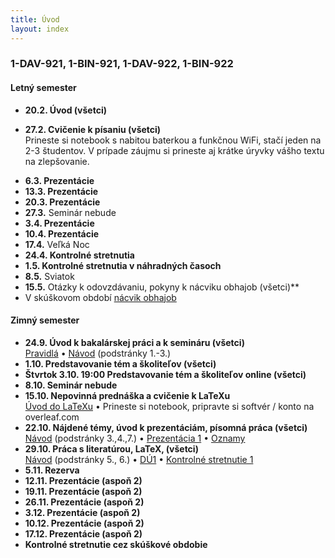 ```yaml
---
title: Úvod
layout: index
---
```


### 1-DAV-921, 1-BIN-921, 1-DAV-922, 1-BIN-922

#### Letný semester

* **20.2. Úvod (všetci)**<br>
<!-- [Oznamy](./Oznamy_február.md) -->
* **27.2. Cvičenie k písaniu (všetci)**<br>
Prineste si notebook s nabitou baterkou a funkčnou WiFi, stačí jeden na 2-3 študentov. V prípade záujmu si prineste aj krátke úryvky vášho textu na zlepšovanie.<br> 
<!-- [Časť 1](https://moodle.uniba.sk/mod/quiz/view.php?id=104541), [časť 2 naše](https://moodle.uniba.sk/mod/quiz/view.php?id=104542), [časť 2 vaše](https://moodle.uniba.sk/mod/quiz/view.php?id=104544) -->
* **6.3. Prezentácie**<br>
* **13.3. Prezentácie**<br>
* **20.3. Prezentácie**<br>
* **27.3.** Seminár nebude
* **3.4. Prezentácie**<br>
* **10.4. Prezentácie**<br>
* **17.4.** Veľká Noc<br>
* **24.4. Kontrolné stretnutia**<br>
* **1.5. Kontrolné stretnutia v náhradných časoch**<br>
* **8.5.** Sviatok 
* **15.5.** Otázky k odovzdávaniu, pokyny k nácviku obhajob (všetci)**<!-- <br>
[Oznamy](./Oznamy_máj.md) -->
* V skúškovom období [nácvik obhajob](./Prezentácia_3.html)


#### Zimný semester

* **24.9. Úvod k bakalárskej práci a k semináru (všetci)**<br>
[Pravidlá](./Pravidlá_ZS.md)  • [Návod](./Návod.md) (podstránky 1.-3.)
* **1.10. Predstavovanie tém a školiteľov (všetci)**
* **Štvrtok 3.10. 19:00 Predstavovanie tém a školiteľov online (všetci)**<br>
* **8.10. Seminár nebude**
* **15.10. Nepovinná prednáška a cvičenie k LaTeXu**<br>
[Úvod do LaTeXu](./Úvod_do_LaTeXu.md) • Prineste si notebook, pripravte si softvér / konto na overleaf.com
* **22.10. Nájdené témy, úvod k prezentáciám, písomná práca (všetci)**<br>
[Návod](./Návod.md) (podstránky 3.,4.,7.) • [Prezentácia 1](./Prezentácia_1.md)  • [Oznamy](Oznamy_október.md)
* **29.10. Práca s literatúrou, LaTeX, (všetci)**<br>
[Návod](./Návod.md) (podstránky 5., 6.) •  [DÚ1](./DÚ1.md) • [Kontrolné stretnutie 1](./Kontrolné_stretnutie_1.md)
* **5.11. Rezerva**
* **12.11. Prezentácie (aspoň 2)**<br>
* **19.11. Prezentácie (aspoň 2)**<br>
* **26.11. Prezentácie (aspoň 2)**<br>
* **3.12. Prezentácie (aspoň 2)**<br>
* **10.12. Prezentácie (aspoň 2)**<br>
* **17.12. Prezentácie (aspoň 2)**<br>
* **Kontrolné stretnutie cez skúškové obdobie**



